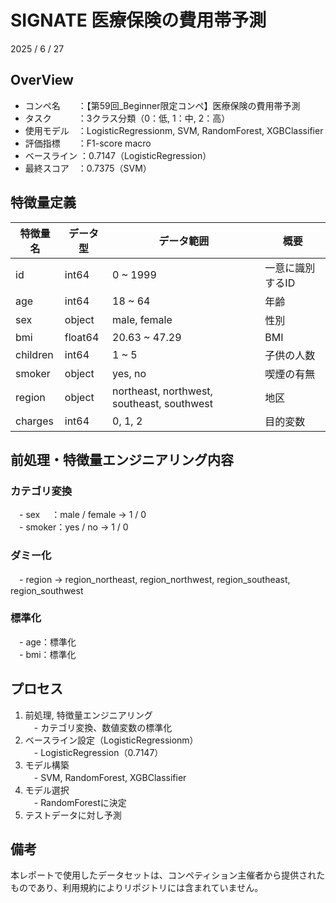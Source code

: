 # SIGNATE 医療保険の費用帯予測
2025 / 6 / 27

## OverView
- コンペ名　　：【第59回_Beginner限定コンペ】医療保険の費用帯予測
- タスク　　　：3クラス分類（0：低, 1：中, 2：高）
- 使用モデル　：LogisticRegressionm, SVM, RandomForest, XGBClassifier
- 評価指標　　：F1-score macro
- ベースライン ：0.7147（LogisticRegression）
- 最終スコア　：0.7375（SVM）

## 特徴量定義
| 特徴量名  | データ型  | データ範囲                             | 概要                   |
|-----------|-----------|----------------------------------------|------------------------|
| id        | int64     | 0 ~ 1999 | 一意に識別するID       |
| age       | int64     | 18 ~ 64 | 年齢                   |
| sex       | object    | male, female | 性別                   |
| bmi       | float64   | 20.63 ~ 47.29 | BMI                    |
| children  | int64     | 1 ~ 5 | 子供の人数             |
| smoker    | object    | yes, no | 喫煙の有無             |
| region    | object    | northeast, northwest, southeast, southwest | 地区 |
| charges   | int64     | 0, 1, 2 | 目的変数               |



## 前処理・特徴量エンジニアリング内容
### カテゴリ変換
　- sex　 ：male / female → 1 / 0 <br>
　- smoker：yes / no → 1 / 0
### ダミー化
　- region → region_northeast, region_northwest, region_southeast, region_southwest
### 標準化
　- age：標準化 <br>
　- bmi：標準化

## プロセス
1. 前処理, 特徴量エンジニアリング <br>
　- カテゴリ変換、数値変数の標準化
2. ベースライン設定（LogisticRegressionm） <br>
　- LogisticRegression（0.7147）
3. モデル構築 <br>
　- SVM, RandomForest, XGBClassifier
4.	モデル選択 <br>
　- RandomForestに決定
5. テストデータに対し予測

## 備考
本レポートで使用したデータセットは、コンペティション主催者から提供されたものであり、利用規約によりリポジトリには含まれていません。






